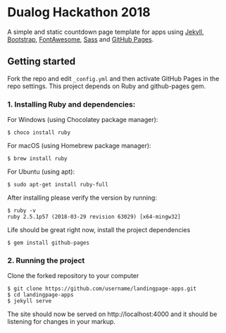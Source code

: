 # Dualog Hackathon 2018

A simple and static countdown page template for apps using [Jekyll](https://jekyllrb.com/), [Bootstrap](https://getbootstrap.com/), [FontAwesome](https://fontawesome.com/), [Sass](https://sass-lang.com/) and [GitHub Pages](https://pages.github.com/).


## Getting started
Fork the repo and edit `_config.yml` and then activate GitHub Pages in the repo settings.
This project depends on Ruby and github-pages gem. 

### **1. Installing Ruby and dependencies:**

For Windows (using Chocolatey package manager):
```
$ choco install ruby
```

For macOS (using Homebrew package manager):
```
$ brew install ruby
```

For Ubuntu (using apt):

```
$ sudo apt-get install ruby-full
``` 

After installing please verify the version by running:

```
$ ruby -v
ruby 2.5.1p57 (2018-03-29 revision 63029) [x64-mingw32] 
```

Life should be great right now, install the project dependencies
```
$ gem install github-pages
```

### **2. Running the project**
Clone the forked repository to your computer
```
$ git clone https://github.com/username/landingpage-apps.git
$ cd landingpage-apps
$ jekyll serve
```
The site should now be served on http://localhost:4000 and it should be listening for changes in your markup.